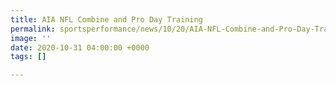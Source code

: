 ```yaml
---
title: AIA NFL Combine and Pro Day Training
permalink: sportsperformance/news/10/20/AIA-NFL-Combine-and-Pro-Day-Training
image: ''
date: 2020-10-31 04:00:00 +0000
tags: []

---
```

